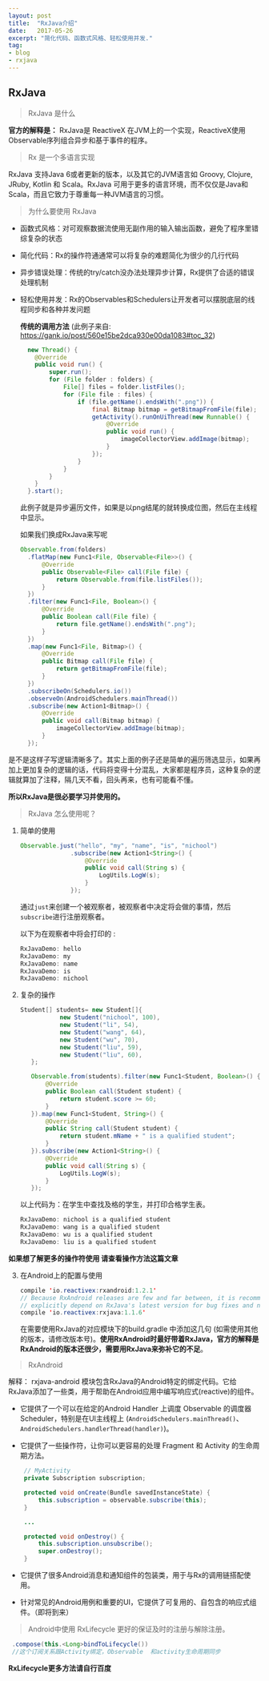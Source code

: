 ```yaml
---
layout: post
title:  "RxJava介绍"
date:   2017-05-26
excerpt: "简化代码、函数式风格、轻松使用并发."
tag:
- blog
- rxjava
---
```


## RxJava

> RxJava 是什么

  **官方的解释是：** RxJava是 ReactiveX 在JVM上的一个实现，ReactiveX使用Observable序列组合异步和基于事件的程序。

> Rx 是一个多语言实现

  RxJava 支持Java 6或者更新的版本，以及其它的JVM语言如 Groovy, Clojure, JRuby, Kotlin 和 Scala。RxJava 可用于更多的语言环境，而不仅仅是Java和Scala，而且它致力于尊重每一种JVM语言的习惯。

> 为什么要使用 RxJava

  - 函数式风格：对可观察数据流使用无副作用的输入输出函数，避免了程序里错综复杂的状态
  - 简化代码：Rx的操作符通通常可以将复杂的难题简化为很少的几行代码
  - 异步错误处理：传统的try/catch没办法处理异步计算，Rx提供了合适的错误处理机制
  - 轻松使用并发：Rx的Observables和Schedulers让开发者可以摆脱底层的线程同步和各种并发问题

    **传统的调用方法** (此例子来自: https://gank.io/post/560e15be2dca930e00da1083#toc_32)

    ```java
      new Thread() {
        @Override
        public void run() {
            super.run();
            for (File folder : folders) {
                File[] files = folder.listFiles();
                for (File file : files) {
                    if (file.getName().endsWith(".png")) {
                        final Bitmap bitmap = getBitmapFromFile(file);
                        getActivity().runOnUiThread(new Runnable() {
                            @Override
                            public void run() {
                                imageCollectorView.addImage(bitmap);
                            }
                        });
                    }
                }
            }
        }
      }.start();
    ```

    此例子就是异步遍历文件，如果是以png结尾的就转换成位图，然后在主线程中显示。

    如果我们换成RxJava来写呢

    ```java
    Observable.from(folders)
      .flatMap(new Func1<File, Observable<File>>() {
          @Override
          public Observable<File> call(File file) {
              return Observable.from(file.listFiles());
          }
      })
      .filter(new Func1<File, Boolean>() {
          @Override
          public Boolean call(File file) {
              return file.getName().endsWith(".png");
          }
      })
      .map(new Func1<File, Bitmap>() {
          @Override
          public Bitmap call(File file) {
              return getBitmapFromFile(file);
          }
      })
      .subscribeOn(Schedulers.io())
      .observeOn(AndroidSchedulers.mainThread())
      .subscribe(new Action1<Bitmap>() {
          @Override
          public void call(Bitmap bitmap) {
              imageCollectorView.addImage(bitmap);
          }
      });
    ```
  是不是这样子写逻辑清晰多了。其实上面的例子还是简单的遍历筛选显示，如果再加上更加复杂的逻辑的话，代码将变得十分混乱，大家都是程序员，这种复杂的逻辑就算加了注释，隔几天不看，回头再来，也有可能看不懂。

  **所以RxJava是很必要学习并使用的。**

> RxJava 怎么使用呢？

   1. 简单的使用

      ```java
      Observable.just("hello", "my", "name", "is", "nichool")
                    .subscribe(new Action1<String>() {
                        @Override
                        public void call(String s) {
                            LogUtils.LogW(s);
                        }
                    });
      ```
      通过```just```来创建一个被观察者，被观察者中决定将会做的事情，然后```subscribe```进行注册观察者。

      以下为在观察者中将会打印的 :

      ```java
      RxJavaDemo: hello
      RxJavaDemo: my
      RxJavaDemo: name
      RxJavaDemo: is
      RxJavaDemo: nichool
      ```

  2. 复杂的操作

     ```java
     Student[] students= new Student[]{
                new Student("nichool", 100),
                new Student("li", 54),
                new Student("wang", 64),
                new Student("wu", 70),
                new Student("liu", 59),
                new Student("liu", 60),
        };

        Observable.from(students).filter(new Func1<Student, Boolean>() {
            @Override
            public Boolean call(Student student) {
                return student.score >= 60;
            }
        }).map(new Func1<Student, String>() {
            @Override
            public String call(Student student) {
                return student.mName + " is a qualified student";
            }
        }).subscribe(new Action1<String>() {
            @Override
            public void call(String s) {
                LogUtils.LogW(s);
            }
        });
     ```

     以上代码为：在学生中查找及格的学生，并打印合格学生表。

     ```java
     RxJavaDemo: nichool is a qualified student
     RxJavaDemo: wang is a qualified student
     RxJavaDemo: wu is a qualified student
     RxJavaDemo: liu is a qualified student
     ```
**如果想了解更多的操作符使用 请查看操作方法这篇文章**

  3. 在Android上的配置与使用

     ```java
     compile 'io.reactivex:rxandroid:1.2.1'
     // Because RxAndroid releases are few and far between, it is recommended you also
     // explicitly depend on RxJava's latest version for bug fixes and new features.
     compile 'io.reactivex:rxjava:1.1.6'
     ```
     在需要使用RxJava的对应模块下的build.gradle 中添加这几句 (如需使用其他的版本，请修改版本号)。**使用RxAndroid时最好带着RxJava，官方的解释是RxAndroid的版本还很少，需要用RxJava来弥补它的不足**。

> RxAndroid

  解释： rxjava-android 模块包含RxJava的Android特定的绑定代码。它给RxJava添加了一些类，用于帮助在Android应用中编写响应式(reactive)的组件。

   - 它提供了一个可以在给定的Android Handler 上调度 Observable 的调度器 Scheduler，特别是在UI主线程上 (```AndroidSchedulers.mainThread()```、```AndroidSchedulers.handlerThread(handler)```)。
   - 它提供了一些操作符，让你可以更容易的处理 Fragment 和 Activity 的生命周期方法。

     ```java
      // MyActivity
      private Subscription subscription;

      protected void onCreate(Bundle savedInstanceState) {
          this.subscription = observable.subscribe(this);
      }

      ...

      protected void onDestroy() {
          this.subscription.unsubscribe();
          super.onDestroy();
      }
     ```
   - 它提供了很多Android消息和通知组件的包装类，用于与Rx的调用链搭配使用。
   - 针对常见的Android用例和重要的UI，它提供了可复用的、自包含的响应式组件。（即将到来）

> Android中使用 RxLifecycle 更好的保证及时的注册与解除注册。

```java
 .compose(this.<Long>bindToLifecycle())   
 //这个订阅关系跟Activity绑定，Observable  和activity生命周期同步
```

   **RxLifecycle更多方法请自行百度**
